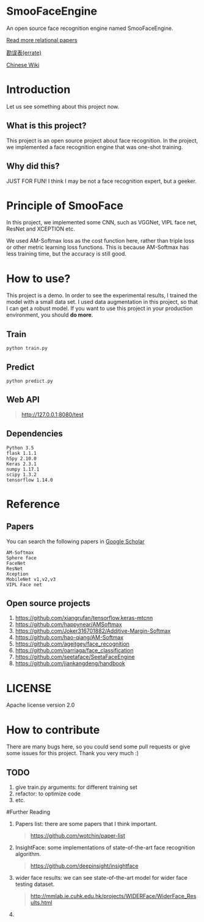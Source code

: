 # SmooFaceEngine
An open source face recognition engine named SmooFaceEngine.

[Read more relational papers](https://github.com/wotchin/paper-list/blob/master/computer-vision.md)

[勘误表(errate)](https://github.com/wotchin/SmooFaceEngine/wiki/errata) 

[Chinese Wiki](https://github.com/wotchin/SmooFaceEngine/wiki)
# Introduction
Let us see something about this project now.
## What is this project?
This project is an open source project about
 face recognition. In the project, we implemented a face 
 recognition engine that was one-shot training.

## Why did this?
JUST FOR FUN!
I think I may be not a face recognition expert, but a geeker.

# Principle of SmooFace
In this project,
 we implemented some CNN, such as VGGNet, VIPL face net, 
 ResNet and XCEPTION etc.

We used AM-Softmax loss as the cost function here, rather than 
triple loss or other metric learning loss functions. This is because 
AM-Softmax has less training time, but the accuracy is still good.

# How to use?
This project is a demo. In order to see the experimental results, I trained the model 
with a small data set. I used data augmentation in this project, so that I can get 
a robust model.
If you want to use this project in your production environment, you should **do more**.
## Train
```python train.py```
## Predict
```python predict.py```
## Web API
>http://127.0.0.1:8080/test

## Dependencies
    Python 3.5
    flask 1.1.1
    h5py 2.10.0
    Keras 2.3.1
    numpy 1.17.1
    scipy 1.3.2
    tensorflow 1.14.0
    
# Reference
## Papers
You can search the following papers in [Google Scholar](https://scholar.google.com/)

    AM-Softmax
    Sphere face
    FaceNet
    ResNet
    Xception
    MobileNet v1,v2,v3
    VIPL Face net


## Open source projects

1. https://github.com/xiangrufan/tensorflow.keras-mtcnn
2. https://github.com/happynear/AMSoftmax
3. https://github.com/Joker316701882/Additive-Margin-Softmax
4. https://github.com/hao-qiang/AM-Softmax
5. https://github.com/ageitgey/face_recognition
6. https://github.com/oarriaga/face_classification
7. https://github.com/seetaface/SeetaFaceEngine
8. https://github.com/jiankangdeng/handbook

# LICENSE
Apache license version 2.0
# How to contribute
  There are many bugs here, so you could send some pull requests or give some issues for this project. Thank you very much :)
## TODO

1. give train.py arguments: for different training set
2. refactor: to optimize code
3. etc.

#Further Reading

1. Papers list: there are some papers that I think important.
    >https://github.com/wotchin/paper-list
2. InsightFace: some implementations of state-of-the-art face recognition algorithm.
    >https://github.com/deepinsight/insightface
3. wider face results: we can see state-of-the-art model for wider face testing dataset.
    >http://mmlab.ie.cuhk.edu.hk/projects/WIDERFace/WiderFace_Results.html
4. 